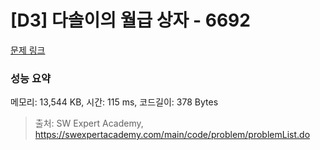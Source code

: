 # [D3] 다솔이의 월급 상자 - 6692 

[문제 링크](https://swexpertacademy.com/main/code/problem/problemDetail.do?contestProbId=AWdXofhKFkADFAWn) 

### 성능 요약

메모리: 13,544 KB, 시간: 115 ms, 코드길이: 378 Bytes



> 출처: SW Expert Academy, https://swexpertacademy.com/main/code/problem/problemList.do